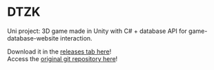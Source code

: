 # DTZK
Uni project: 3D game made in Unity with C# + database API for game-database-website interaction.

Download it in the [releases tab here](https://github.com/Fonnnn/DTZK/releases/latest)!    
Access the [original git repository here](https://dev.azure.com/fonnss/_git/DTZK/commits)!
